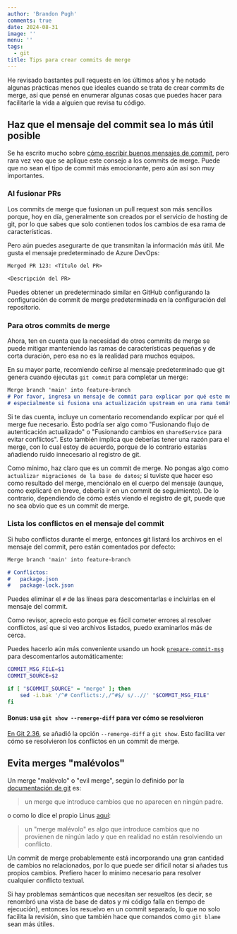 ```yaml
---
author: 'Brandon Pugh'
comments: true
date: 2024-08-31
image: ''
menu: ''
tags:
  - git
title: Tips para crear commits de merge
---
```

<!-- /* cSpell:disable */ -->

He revisado bastantes pull requests en los últimos años y he notado algunas prácticas menos que ideales cuando se trata de crear commits de merge, así que pensé en enumerar algunas cosas que puedes hacer para facilitarle la vida a alguien que revisa tu código.

## Haz que el mensaje del commit sea lo más útil posible

Se ha escrito mucho sobre [cómo escribir buenos mensajes de commit](https://cbea.ms/git-commit/), pero rara vez veo que se aplique este consejo a los commits de merge. Puede que no sean el tipo de commit más emocionante, pero aún así son muy importantes.

### Al fusionar PRs

Los commits de merge que fusionan un pull request son más sencillos porque, hoy en día, generalmente son creados por el servicio de hosting de git, por lo que sabes que solo contienen todos los cambios de esa rama de características.

Pero aún puedes asegurarte de que transmitan la información más útil. Me gusta el mensaje predeterminado de Azure DevOps:

```txt
Merged PR 123: <Título del PR>

<Descripción del PR>
```

Puedes obtener un predeterminado similar en GitHub configurando la configuración de commit de merge predeterminada en la configuración del repositorio.

### Para otros commits de merge

Ahora, ten en cuenta que la necesidad de otros commits de merge se puede mitigar manteniendo las ramas de características pequeñas y de corta duración, pero esa no es la realidad para muchos equipos.

En su mayor parte, recomiendo ceñirse al mensaje predeterminado que git genera cuando ejecutas `git commit` para completar un merge:

```md
Merge branch 'main' into feature-branch
# Por favor, ingresa un mensaje de commit para explicar por qué este merge es necesario,
# especialmente si fusiona una actualización upstream en una rama temática.
```

Si te das cuenta, incluye un comentario recomendando explicar por qué el merge fue necesario. Esto podría ser algo como "Fusionando flujo de autenticación actualizado" o "Fusionando cambios en `sharedService` para evitar conflictos". Esto también implica que deberías tener una razón para el merge, con lo cual estoy de acuerdo, porque de lo contrario estarías añadiendo ruido innecesario al registro de git.

Como mínimo, haz claro que es un commit de merge. No pongas algo como `actualizar migraciones de la base de datos`; si tuviste que hacer eso como resultado del merge, menciónalo en el cuerpo del mensaje (aunque, como explicaré en breve, debería ir en un commit de seguimiento). De lo contrario, dependiendo de cómo estés viendo el registro de git, puede que no sea obvio que es un commit de merge.

### Lista los conflictos en el mensaje del commit

Si hubo conflictos durante el merge, entonces git listará los archivos en el mensaje del commit, pero están comentados por defecto:

```md
Merge branch 'main' into feature-branch

# Conflictos:
#	package.json
#	package-lock.json
```

Puedes eliminar el `#` de las líneas para descomentarlas e incluirlas en el mensaje del commit.

Como revisor, aprecio esto porque es fácil cometer errores al resolver conflictos, así que si veo archivos listados, puedo examinarlos más de cerca.

Puedes hacerlo aún más conveniente usando un hook [`prepare-commit-msg`](https://git-scm.com/docs/githooks#_prepare_commit_msg) para descomentarlos automáticamente:

```bash
COMMIT_MSG_FILE=$1
COMMIT_SOURCE=$2

if [ "$COMMIT_SOURCE" = "merge" ]; then
    sed -i.bak '/^# Conflicts:/,/^#$/ s/..//' "$COMMIT_MSG_FILE"
fi
```

#### Bonus: usa `git show --remerge-diff` para ver cómo se resolvieron

[En Git 2.36](https://github.blog/2022-04-18-highlights-from-git-2-36/#review-merge-conflict-resolution-with-remerge-diff), se añadió la opción `--remerge-diff` a `git show`. Esto facilita ver cómo se resolvieron los conflictos en un commit de merge.

## Evita merges "malévolos"

Un merge "malévolo" o "evil merge", según lo definido por la [documentación de git](https://git-scm.com/docs/gitglossary.html#Documentation/gitglossary.txt-aiddefevilmergeaevilmerge) es:

> un merge que introduce cambios que no aparecen en ningún padre.

o como lo dice el propio Linus [aquí](https://www.mail-archive.com/git@vger.kernel.org/msg73938.html):

> un "merge malévolo" es algo que introduce cambios que no provienen de ningún lado y que en realidad no están resolviendo un conflicto.

Un commit de merge probablemente está incorporando una gran cantidad de cambios no relacionados, por lo que puede ser difícil notar si añades tus propios cambios. Prefiero hacer lo mínimo necesario para resolver cualquier conflicto textual.

Si hay problemas semánticos que necesitan ser resueltos (es decir, se renombró una vista de base de datos y mi código falla en tiempo de ejecución), entonces los resuelvo en un commit separado, lo que no solo facilita la revisión, sino que también hace que comandos como `git blame` sean más útiles.